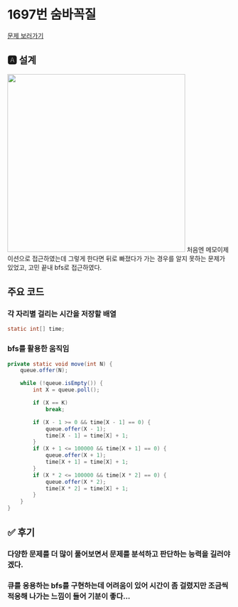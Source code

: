 # 1697번 숨바꼭질 
[문제 보러가기](https://www.acmicpc.net/problem/1697)

## 🅰 설계

<img src="https://user-images.githubusercontent.com/69133236/107168440-bf7a3900-69fe-11eb-9a46-0e55efa26b3a.jpg" height="400">
처음엔 메모이제이션으로 접근하였는데 그렇게 한다면 뒤로 빠졌다가 가는 경우를 알지 못하는 문제가 있었고, 고민 끝내 bfs로 접근하였다.

## 주요 코드
### 각 자리별 걸리는 시간을 저장할 배열
```java
static int[] time;
```

### bfs를 활용한 움직임
```java
private static void move(int N) {
    queue.offer(N);

    while (!queue.isEmpty()) {
        int X = queue.poll();

        if (X == K)
            break;

        if (X - 1 >= 0 && time[X - 1] == 0) {
            queue.offer(X - 1);
            time[X - 1] = time[X] + 1;
        }
        if (X + 1 <= 100000 && time[X + 1] == 0) {
            queue.offer(X + 1);
            time[X + 1] = time[X] + 1;
        }
        if (X * 2 <= 100000 && time[X * 2] == 0) {
            queue.offer(X * 2);
            time[X * 2] = time[X] + 1;
        }
    }
}
```


## ✅ 후기
### 다양한 문제를 더 많이 풀어보면서  문제를 분석하고 판단하는 능력을 길러야겠다. 
### 큐를 응용하는 bfs를 구현하는데 어려움이 있어 시간이 좀 걸렸지만 조금씩 적응해 나가는 느낌이 들어 기분이 좋다...
